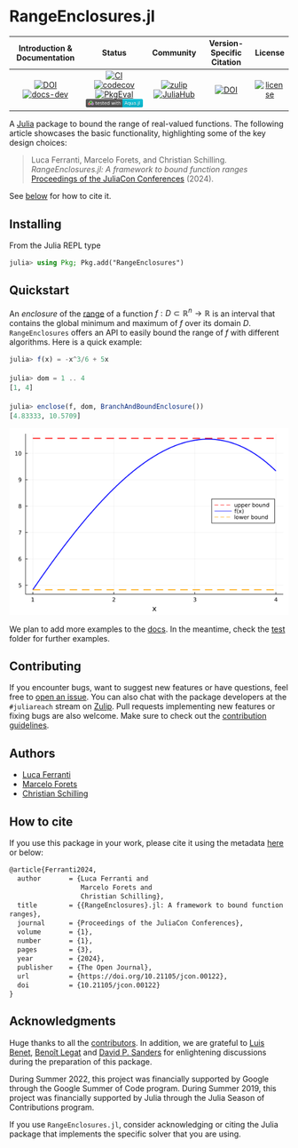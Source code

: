 # RangeEnclosures.jl

| **Introduction & Documentation** | **Status** | **Community** |**Version-Specific Citation** | **License** |
|:--------------------------------:|:----------:|:-------------:|:----------------------------:|:-----------:|
| [![DOI][paper-img]][paper-url] [![docs-dev][dev-img]][dev-url] | [![CI][ci-img]][ci-url] [![codecov][cov-img]][cov-url] [![PkgEval][pkgeval-img]][pkgeval-url] [![aqua][aqua-img]][aqua-url] | [![zulip][chat-img]][chat-url] [![JuliaHub][juliahub-img]][juliahub-url] | [![DOI][doi-img]][doi-url] | [![license][lic-img]][lic-url] |

[paper-img]: https://proceedings.juliacon.org/papers/10.21105/jcon.00122/status.svg
[paper-url]: https://doi.org/10.21105/jcon.00122
[dev-img]: https://img.shields.io/badge/docs-latest-blue.svg
[dev-url]: https://juliareach.github.io/RangeEnclosures.jl/dev/
[ci-img]: https://github.com/JuliaReach/RangeEnclosures.jl/workflows/CI/badge.svg
[ci-url]: https://github.com/JuliaReach/RangeEnclosures.jl/actions/workflows/test-master.yml
[cov-img]: https://codecov.io/github/JuliaReach/RangeEnclosures.jl/coverage.svg
[cov-url]: https://app.codecov.io/github/JuliaReach/RangeEnclosures.jl
[pkgeval-img]: https://juliaci.github.io/NanosoldierReports/pkgeval_badges/R/RangeEnclosures.svg
[pkgeval-url]: https://juliaci.github.io/NanosoldierReports/pkgeval_badges/R/RangeEnclosures.html
[aqua-img]: https://raw.githubusercontent.com/JuliaTesting/Aqua.jl/master/badge.svg
[aqua-url]: https://github.com/JuliaTesting/Aqua.jl
[chat-img]: https://img.shields.io/badge/zulip-join_chat-brightgreen.svg
[chat-url]: https://julialang.zulipchat.com/#narrow/stream/278609-juliareach
[juliahub-img]: https://juliahub.com/docs/General/RangeEnclosures/stable/version.svg
[juliahub-url]: https://juliahub.com/ui/Packages/General/RangeEnclosures
[doi-img]: https://zenodo.org/badge/196427971.svg
[doi-url]: https://zenodo.org/badge/latestdoi/196427971
[lic-img]: https://img.shields.io/github/license/mashape/apistatus.svg
[lic-url]: https://github.com/JuliaReach/RangeEnclosures.jl/blob/master/LICENSE

A [Julia](http://julialang.org) package to bound the range of real-valued functions. The following article showcases the basic functionality, highlighting some of the key design choices:

> Luca Ferranti, Marcelo Forets, and Christian Schilling. *RangeEnclosures.jl: A framework to bound function ranges* [Proceedings of the JuliaCon Conferences](https://doi.org/10.21105/jcon.00122) (2024).

See [below](#how-to-cite) for how to cite it.

## Installing

From the Julia REPL type

```julia
julia> using Pkg; Pkg.add("RangeEnclosures")
```

## Quickstart

An *enclosure* of the [range](https://en.wikipedia.org/wiki/Range_of_a_function)
of a function $f : D \subset \mathbb{R}^n \to \mathbb{R}$ is an interval that
contains the global minimum and maximum of $f$ over its domain $D$.
`RangeEnclosures` offers an API to easily bound the range of $f$ with different
algorithms. Here is a quick example:

```julia
julia> f(x) = -x^3/6 + 5x

julia> dom = 1 .. 4
[1, 4]

julia> enclose(f, dom, BranchAndBoundEnclosure())
[4.83333, 10.5709]
```

![Example](https://github.com/JuliaReach/RangeEnclosures.jl/blob/master/docs/src/assets//readme_example.png?raw=true)

<!--code to generate plot
using RangeEnclosures, Plots
f(x) = -x^3/6 + 5x
dom = 1 .. 4
b = enclose(f, dom, BranchAndBoundEnclosure())
plot(xlab="x", leg=:right)
plot!(x -> sup(b), 1, 4, c=:red, s=:dash, lw=2, lab="upper bound")
plot!(f, 1, 4, c=:blue, lw=2, lab="f(x)")
plot!(x -> inf(b), c=:orange, s=:dash, lw=2, lab="lower bound")
savefig("readme_example")
-->

We plan to add more examples to the
[docs](http://juliareach.github.io/RangeEnclosures.jl/latest/). In the meantime,
check the [test](https://github.com/JuliaReach/RangeEnclosures.jl/tree/master/test)
folder for further examples.

## Contributing

If you encounter bugs, want to suggest new features or have questions, feel free
to [open an issue](https://github.com/JuliaReach/RangeEnclosures.jl/issues/new).
You can also chat with the package developers at the `#juliareach` stream on
[Zulip](https://julialang.zulipchat.com/). Pull requests implementing new
features or fixing bugs are also welcome. Make sure to check out the
[contribution guidelines](https://juliareach.github.io/RangeEnclosures.jl/dev/about/#Contributing-1).

## Authors

- [Luca Ferranti](https://github.com/lucaferranti)
- [Marcelo Forets](https://github.com/mforets)
- [Christian Schilling](https://github.com/schillic)

## How to cite

If you use this package in your work, please cite it using the metadata [here](CITATION.bib) or below:

```
@article{Ferranti2024,
  author       = {Luca Ferranti and
                  Marcelo Forets and
                  Christian Schilling},
  title        = {{RangeEnclosures}.jl: A framework to bound function ranges},
  journal      = {Proceedings of the JuliaCon Conferences},
  volume       = {1},
  number       = {1},
  pages        = {3},
  year         = {2024},
  publisher    = {The Open Journal},
  url          = {https://doi.org/10.21105/jcon.00122},
  doi          = {10.21105/jcon.00122}
}
```

## Acknowledgments

Huge thanks to all the [contributors](https://github.com/JuliaReach/RangeEnclosures.jl/graphs/contributors).
In addition, we are grateful to [Luis Benet](https://github.com/lbenet), [Benoît Legat](https://github.com/blegat/) and [David P. Sanders](https://github.com/dpsanders/) for enlightening discussions
during the preparation of this package.

During Summer 2022, this project was financially supported by Google through the
Google Summer of Code program.
During Summer 2019, this project was financially supported by Julia through the
Julia Season of Contributions program.

If you use `RangeEnclosures.jl`, consider acknowledging or citing the Julia package
that implements the specific solver that you are using.
